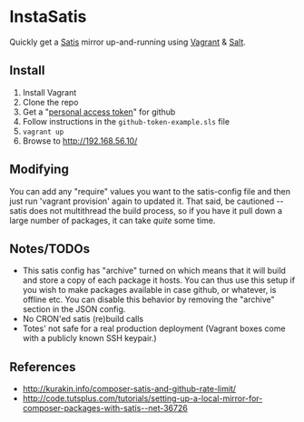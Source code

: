 # InstaSatis

Quickly get a [Satis](https://getcomposer.org/doc/articles/handling-private-packages-with-satis.md) 
mirror up-and-running using [Vagrant](http://www.vagrantup.com/) & [Salt](http://www.saltstack.com/).

## Install

1. Install Vagrant
1. Clone the repo
1. Get a "[personal access token](https://github.com/settings/applications)" for github 
1. Follow instructions in the `github-token-example.sls` file
1. `vagrant up`
1. Browse to http://192.168.56.10/

## Modifying

You can add any "require" values you want to the satis-config file and then just 
run 'vagrant provision' again to updated it. That said, be cautioned -- satis does
not multithread the build process, so if you have it pull down a large number of 
packages, it can take _quite_ some time.

## Notes/TODOs

 - This satis config has "archive" turned on which means that it will build and 
   store a copy of each package it hosts. You can thus use this setup if you wish
   to make packages available in case github, or whatever, is offline etc. You can
   disable this behavior by removing the "archive" section in the JSON config.
 - No CRON'ed satis (re)build calls
 - Totes' not safe for a real production deployment (Vagrant boxes come with a 
   publicly known SSH keypair.)

## References

 - http://kurakin.info/composer-satis-and-github-rate-limit/
 - http://code.tutsplus.com/tutorials/setting-up-a-local-mirror-for-composer-packages-with-satis--net-36726
